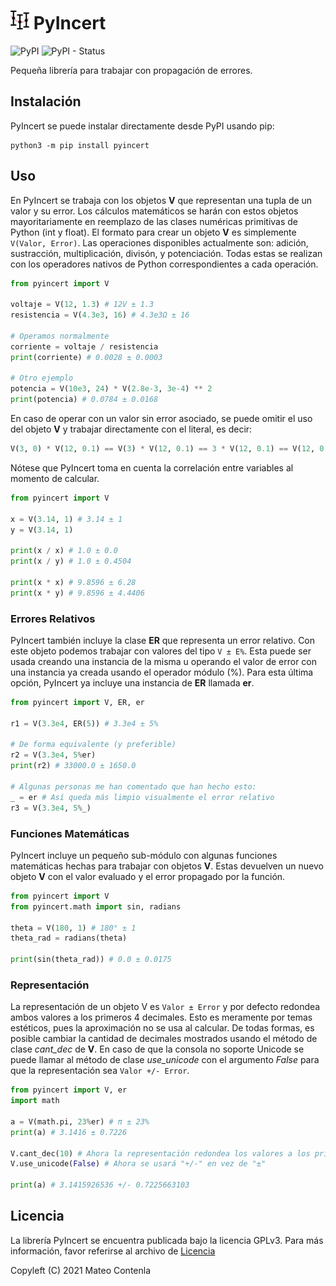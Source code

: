 # <img width="30px" src="https://raw.githubusercontent.com/TaconeoMental/PyIncert/main/assets/logo.png"> PyIncert
![PyPI](https://img.shields.io/pypi/v/pyincert)
![PyPI - Status](https://img.shields.io/pypi/status/pyincert)

Pequeña librería para trabajar con propagación de errores.

## Instalación
PyIncert se puede instalar directamente desde PyPI usando pip:
```
python3 -m pip install pyincert
```

## Uso
En PyIncert se trabaja con los objetos __V__ que representan una tupla de un valor y su error. Los cálculos matemáticos se harán con estos objetos mayoritariamente en reemplazo de las clases numéricas primitivas de Python (int y float). El formato para crear un objeto __V__ es simplemente ```V(Valor, Error)```. Las operaciones disponibles actualmente son: adición, sustracción, multiplicación, divisón, y potenciación. Todas estas se realizan con los operadores nativos de Python correspondientes a cada operación.
```python
from pyincert import V

voltaje = V(12, 1.3) # 12V ± 1.3
resistencia = V(4.3e3, 16) # 4.3e3Ω ± 16

# Operamos normalmente
corriente = voltaje / resistencia
print(corriente) # 0.0028 ± 0.0003

# Otro ejemplo
potencia = V(10e3, 24) * V(2.8e-3, 3e-4) ** 2
print(potencia) # 0.0784 ± 0.0168
```
En caso de operar con un valor sin error asociado, se puede omitir el uso del objeto __V__ y trabajar directamente con el literal, es decir:
```python
V(3, 0) * V(12, 0.1) == V(3) * V(12, 0.1) == 3 * V(12, 0.1) == V(12, 0.1) * 3
```

Nótese que PyIncert toma en cuenta la correlación entre variables al momento de
calcular.
```python
from pyincert import V

x = V(3.14, 1) # 3.14 ± 1
y = V(3.14, 1)

print(x / x) # 1.0 ± 0.0
print(x / y) # 1.0 ± 0.4504

print(x * x) # 9.8596 ± 6.28
print(x * y) # 9.8596 ± 4.4406
```

### Errores Relativos
PyIncert también incluye la clase __ER__ que representa un error relativo. Con este objeto podemos trabajar con valores del tipo ```V ± E%```. Esta puede ser usada creando una instancia de la misma u operando el valor de error con una instancia ya creada usando el operador módulo (%). Para esta última opción, PyIncert ya incluye una instancia de __ER__ llamada __er__.
```python
from pyincert import V, ER, er

r1 = V(3.3e4, ER(5)) # 3.3e4 ± 5%

# De forma equivalente (y preferible)
r2 = V(3.3e4, 5%er)
print(r2) # 33000.0 ± 1650.0

# Algunas personas me han comentado que han hecho esto:
_ = er # Así queda más limpio visualmente el error relativo
r3 = V(3.3e4, 5%_)
```

### Funciones Matemáticas
PyIncert incluye un pequeño sub-módulo con algunas funciones matemáticas hechas
para trabajar con objetos __V__. Estas devuelven un nuevo objeto __V__ con el
valor evaluado y el error propagado por la función.
```python
from pyincert import V
from pyincert.math import sin, radians

theta = V(180, 1) # 180° ± 1
theta_rad = radians(theta)

print(sin(theta_rad)) # 0.0 ± 0.0175
```

### Representación
La representación de un objeto V es ```Valor ± Error``` y por defecto redondea ambos valores a los primeros 4 decimales. Esto es meramente por temas estéticos, pues la aproximación no se usa al calcular. De todas formas, es posible cambiar la cantidad de decimales mostrados usando el método de clase _cant_dec_ de __V__. En caso de que la consola no soporte Unicode se puede llamar al método de clase _use_unicode_ con el argumento _False_ para que la representación sea ```Valor +/- Error```.
```python
from pyincert import V, er
import math

a = V(math.pi, 23%er) # π ± 23%
print(a) # 3.1416 ± 0.7226

V.cant_dec(10) # Ahora la representación redondea los valores a los primeros 10 decimales
V.use_unicode(False) # Ahora se usará "+/-" en vez de "±"

print(a) # 3.1415926536 +/- 0.7225663103
```

## Licencia
La librería PyIncert se encuentra publicada bajo la licencia GPLv3.
Para más información, favor referirse al archivo de [Licencia](https://github.com/TaconeoMental/PyIncert/blob/main/LICENSE)

Copyleft (C) 2021 Mateo Contenla
